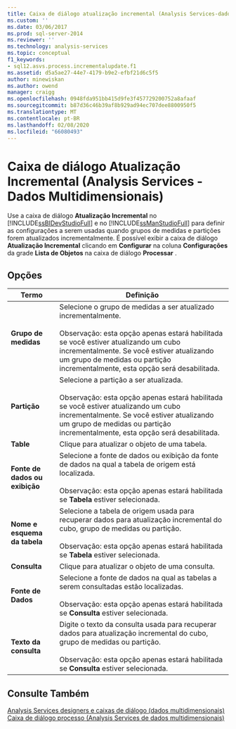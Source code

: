 ```yaml
---
title: Caixa de diálogo atualização incremental (Analysis Services-dados multidimensionais) | Microsoft Docs
ms.custom: ''
ms.date: 03/06/2017
ms.prod: sql-server-2014
ms.reviewer: ''
ms.technology: analysis-services
ms.topic: conceptual
f1_keywords:
- sql12.asvs.process.incrementalupdate.f1
ms.assetid: d5a5ae27-44e7-4179-b9e2-efbf21d6c5f5
author: minewiskan
ms.author: owend
manager: craigg
ms.openlocfilehash: 0948fda951bb415d9fe3f457729200752a8afaaf
ms.sourcegitcommit: b87d36c46b39af8b929ad94ec707dee8800950f5
ms.translationtype: MT
ms.contentlocale: pt-BR
ms.lasthandoff: 02/08/2020
ms.locfileid: "66080493"
---
```

# <a name="incremental-update-dialog-box-analysis-services---multidimensional-data"></a>Caixa de diálogo Atualização Incremental (Analysis Services - Dados Multidimensionais)
  Use a caixa de diálogo **Atualização Incremental** no [!INCLUDE[ssBIDevStudioFull](../includes/ssbidevstudiofull-md.md)] e no [!INCLUDE[ssManStudioFull](../includes/ssmanstudiofull-md.md)] para definir as configurações a serem usadas quando grupos de medidas e partições forem atualizados incrementalmente. É possível exibir a caixa de diálogo **Atualização Incremental** clicando em **Configurar** na coluna **Configurações** da grade **Lista de Objetos** na caixa de diálogo **Processar** .  
  
## <a name="options"></a>Opções  
  
|Termo|Definição|  
|----------|----------------|  
|**Grupo de medidas**|Selecione o grupo de medidas a ser atualizado incrementalmente.<br /><br /> Observação: esta opção apenas estará habilitada se você estiver atualizando um cubo incrementalmente. Se você estiver atualizando um grupo de medidas ou partição incrementalmente, esta opção será desabilitada.|  
|**Partição**|Selecione a partição a ser atualizada.<br /><br /> Observação: esta opção apenas estará habilitada se você estiver atualizando um cubo incrementalmente. Se você estiver atualizando um grupo de medidas ou partição incrementalmente, esta opção será desabilitada.|  
|**Table**|Clique para atualizar o objeto de uma tabela.|  
|**Fonte de dados ou exibição**|Selecione a fonte de dados ou exibição da fonte de dados na qual a tabela de origem está localizada.<br /><br /> Observação: esta opção apenas estará habilitada se **Tabela** estiver selecionada.|  
|**Nome e esquema da tabela**|Selecione a tabela de origem usada para recuperar dados para atualização incremental do cubo, grupo de medidas ou partição.<br /><br /> Observação: esta opção apenas estará habilitada se **Tabela** estiver selecionada.|  
|**Consulta**|Clique para atualizar o objeto de uma consulta.|  
|**Fonte de Dados**|Selecione a fonte de dados na qual as tabelas a serem consultadas estão localizadas.<br /><br /> Observação: esta opção apenas estará habilitada se **Consulta** estiver selecionada.|  
|**Texto da consulta**|Digite o texto da consulta usada para recuperar dados para atualização incremental do cubo, grupo de medidas ou partição.<br /><br /> Observação: esta opção apenas estará habilitada se **Consulta** estiver selecionada.|  
  
## <a name="see-also"></a>Consulte Também  
 [Analysis Services designers e caixas de diálogo &#40;dados multidimensionais&#41;](analysis-services-designers-and-dialog-boxes-multidimensional-data.md)   
 [Caixa de diálogo processo &#40;Analysis Services de dados multidimensionais&#41;](process-dialog-box-analysis-services-multidimensional-data.md)  
  
  
